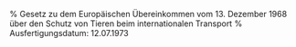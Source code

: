 % Gesetz zu dem Europäischen Übereinkommen vom 13. Dezember 1968 über den Schutz von Tieren beim internationalen Transport
% Ausfertigungsdatum: 12.07.1973
 